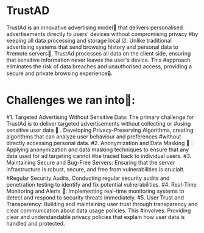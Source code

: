 # TrustAD
TrustAd is an innovative advertising model🤩 that delivers personalised advertisements directly to users' devices without compromising privacy #by keeping all data processing and storage local ☑. Unlike traditional advertising systems that send browsing history and personal data to #remote servers📲, TrustAd processes all data on the client side, ensuring that sensitive information never leaves the user's device. This #approach eliminates the risk of data breaches and unauthorised access, providing a secure and private browsing experience🔒. 

# Challenges we ran into🧐:
#1. Targeted Advertising Without Sensitive Data: The primary challenge for TrustAd is to deliver targeted advertisements without collecting or #using sensitive user data 💯 . Developing Privacy-Preserving Algorithms, creating algorithms that can analyze user behaviour and preferences #without directly accessing personal data. 
#2. Anonymization and Data Masking 📵 : Applying anonymization and data masking techniques to ensure that any data used for ad targeting cannot #be traced back to individual users.
#3. Maintaining Secure and Bug-Free Servers: Ensuring that the server infrastructure is robust, secure, and free from vulnerabilities is crucial❗.
#Regular Security Audits, Conducting regular security audits and penetration testing to identify and fix potential vulnerabilities. 
#4. Real-Time Monitoring and Alerts 📲: Implementing real-time monitoring systems to detect and respond to security threats immediately. 
#5. User Trust and Transparency: Building and maintaining user trust through transparency and clear communication about data usage policies. This #involves. Providing clear and understandable privacy policies that explain how user data is handled and protected.
